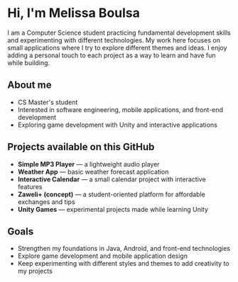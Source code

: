 
# Hi, I'm Melissa Boulsa

I am a Computer Science student practicing fundamental development skills and experimenting with different technologies. My work here focuses on small applications where I try to explore different themes and ideas. I enjoy adding a personal touch to each project as a way to learn and have fun while building.

## About me
- CS Master's student
- Interested in software engineering, mobile applications, and front-end development
- Exploring game development with Unity and interactive applications

## Projects available on this GitHub
- **Simple MP3 Player** — a lightweight audio player
- **Weather App** — basic weather forecast application
- **Interactive Calendar** — a small calendar project with interactive features
- **Zaweli+ (concept)** — a student-oriented platform for affordable exchanges and tips
- **Unity Games** — experimental projects made while learning Unity

## Goals
- Strengthen my foundations in Java, Android, and front-end technologies  
- Explore game development and mobile application design  
- Keep experimenting with different styles and themes to add creativity to my projects
